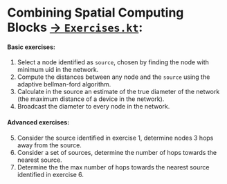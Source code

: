 # Combining Spatial Computing Blocks [-> `Exercises.kt`](src/main/kotlin/collektive/exercises/Exercises.kt):

#### Basic exercises:
1. Select a node identified as `source`, chosen by finding the node with minimum uid in the network. 
2. Compute the distances between any node and the `source` using the adaptive bellman-ford algorithm.
3. Calculate in the source an estimate of the true diameter of the network (the maximum distance of a device in the network).
4. Broadcast the diameter to every node in the network.

#### Advanced exercises:
5. Consider the source identified in exercise 1, determine nodes 3 hops away from the source.
6. Consider a set of sources, determine the number of hops towards the nearest source.
7. Determine the the max number of hops towards the nearest source identified in exercise 6.
